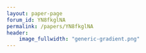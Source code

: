 ```yaml
---
layout: paper-page
forum_id: YN8fkglNA
permalink: /papers/YN8fkglNA
header:
    image_fullwidth: "generic-gradient.png"
---
```

    